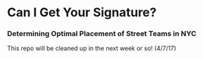 # Can I Get Your Signature?
### Determining Optimal Placement of Street Teams in NYC

This repo will be cleaned up in the next week or so! (4/7/17)
